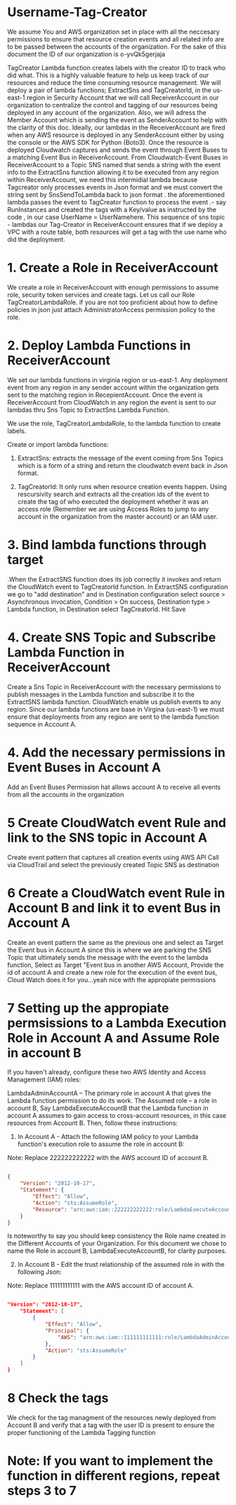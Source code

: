 # Username-Tag-Creator

We assume You and AWS organization set in place with all the neccesary permissions to ensure that resource creation events and all related info are to be passed between the accounts of the organization. For the sake of this document the ID of our organization is o-yvQk5gerjaja 

TagCreator Lambda function creates labels with the creator ID to track who did what. This is a highly valuable feature to help us keep track of our resources and reduce the time consuming resource management. We will deploy a pair of lambda functions; ExtractSns and TagCreatorId, in the us-east-1 region in Security Account that we will call ReceiverAccount in our organization to centralize the control and tagging of our resources being deployed in any account of the organization. Also, we will adress the Member Account which is sending the event as SenderAccount to help with the clarity of this doc. Ideally, our lambdas in the ReceiverAccount are fired when any AWS resource is deployed in any SenderAccount either by using the console or the AWS SDK for Python (Boto3). Once the resource is deployed Cloudwatch captures and sends the event through Event Buses to a matching Event Bus in ReceiverAccount. From Cloudwatch-Event Buses in ReceiverAccount to a Topic SNS named  that sends a string with the event info to the ExtractSns function allowing it to be executed from any region within ReceiverAccount, we need this intermidial lambda because Tagcreator only processes events in Json format and we must convert the string sent by SnsSendToLambda back to json format . the aforementioned lambda passes the event to TagCreator function to process the event .- say RunInstances and created the tags with a Key/value as instructed by the code , in our case UserName = UserNamehere. This sequence of sns topic - lambdas our Tag-Creator in ReceiverAccount ensures that if we deploy a VPC with a route table, both resources will get a tag with the use name who did the deployment. 

# 1. Create a Role in ReceiverAccount
We create a role in ReceiverAccount with enough permissions to assume role, security token services and create tags. Let us call our Role TagCreatorLambdaRole. if you are not too proficient about how to define policies in json just attach AdministratorAccess permission policy to the role.

# 2. Deploy Lambda Functions in ReceiverAccount
We set our lambda functions in virginia region or us-east-1. Any deployment event from any region in any sender account within the organization gets sent to the matching region in RecepientAccount. Once the event is ReceiverAccount from CloudWatch in any region the event is sent to our lambdas thru Sns Topic to ExtractSns Lambda Function.

We use the role, TagCreatorLambdaRole,  to the lambda function to create labels.

Create or import lambda functions:

1. ExtractSns: extracts the message of the event coming from Sns Topics which is a form of a string and return the cloudwatch event back in Json format.  

2. TagCreatorId: It only runs when resource creation events happen. Using rescursivity search and extracts all the creation ids of the event to create the tag of who executed the deployment whether it was an access role (Remember we are using Access Roles to jump to any account in the organization from the master account) or an IAM user.

# 3. Bind lambda functions through target

.When the ExtractSNS function does its job correctly it invokes and return the CloudWatch event to TagCreatorId function. In ExtractSNS configuration we go to "add destination" and in Destination configuration select source > Asynchronous invocation, Condition > On success, Destination type > Lambda function, in Destination select TagCreatorId. Hit Save

# 4. Create SNS Topic and Subscribe Lambda Function in ReceiverAccount

Create a Sns Topic in ReceiverAccount with the necessary permissions to publish messages in the Lambda function and subscribe it to the ExtractSNS lambda function. CloudWatch enable us publish events to any region. Since our lambda functions are base in Virgina (us-east-1) we must ensure that deployments from any region are sent to the lambda function sequence in Account A.

# 4. Add the necessary permissions in Event Buses in Account A
 Add an Event Buses Permission hat allows account A to receive all events from all the accounts in the organization

# 5 Create CloudWatch event Rule and link to the SNS topic in Account A
 Create event pattern that captures all creation events using AWS API Call via CloudTrail and select the previously created Topic SNS as destination

# 6  Create a CloudWatch event Rule in Account B and link it to event Bus in Account A
Create an event pattern the same as the previous one and select as Target the Event bus in Account A since this is where we are parking the SNS Topic that ultimately sends the message with the event to the lambda function, Select as Target "Event bus in another AWS Account, Provide the id of account A and create a new role for the execution of the event bus, Cloud Watch does it for you...yeah nice with the appropiate permissions

# 7 Setting up the appropiate permsissions to a Lambda Execution Role in Account A and Assume Role in account B
If you haven't already, configure these two AWS Identity and Access Management (IAM) roles:

LambdaAdminAccountA – The primary role in account A that gives the Lambda function permission to do its work.
The Assumed role – a role in account B, Say LambdaExecuteAccountB  that the Lambda function in account A assumes to gain access to cross-account resources, in this case resources from Account B.
Then, follow these instructions:

1.    In Account A - Attach the following IAM policy to your Lambda function's execution role to assume the role in account B:

Note: Replace 222222222222 with the AWS account ID of account B.
```json

{
    "Version": "2012-10-17",
    "Statement": {
        "Effect": "Allow",
        "Action": "sts:AssumeRole",
        "Resource": "arn:aws:iam::222222222222:role/LambdaExecuteAccountB"
    }
}
```
Is noteworthy to say you should keep consistency the Role name created in the Different Accounts of your Organization. For this document we chose to name the Role in account B, LambdaExecuteAccountB, for clarity purposes.

2.    In Account B - Edit the trust relationship of the assumed role in with the following Json:

Note: Replace 111111111111 with the AWS account ID of account A.
```json

"Version": "2012-10-17",
    "Statement": [
        {
            "Effect": "Allow",
            "Principal": {
                "AWS": "arn:aws:iam::111111111111:role/LambdaAdminAccountA"
            },
            "Action": "sts:AssumeRole"
        }
    ]
}
```

# 8 Check the tags
We check for the tag managment of the resources newly deployed from Account B and verify that a tag with the user ID is present to ensure the proper functioning of the Lambda Tagging function


# Note: If you want to implement the function in different regions, repeat steps 3 to 7



